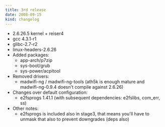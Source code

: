 ```yaml
---
title: 3rd release
date: 2008-09-15
kind: changelog
---
```

* 2\.6\.26\.5 kernel \+ reiser4
* gcc 4\.3\.1\-r1
* glibc\-2\.7\-r2
* linux\-headers\-2\.6\.26
* Added packages\:
    * app\-arch/p7zip
    * sys\-boot/grub
    * sys\-power/acpitool
* Removed drivers\:
    * madwifi\-ng / madwifi\-ng\-tools \(ath5k is enough mature and madwifi\-ng\-0\.9\.4 doesn\'t compile against 2\.6\.26\)
* Changes over default configuration\:
    * e2fsprogs 1\.41\.1 \(with subsequent dependencies\: e2fslibs, com\_err, ss\)
* Other notes\:
    * e2fsprogs is included also in stage3, that means you\'ll have to unmask that also to prevent downgrades \(deps also\)
